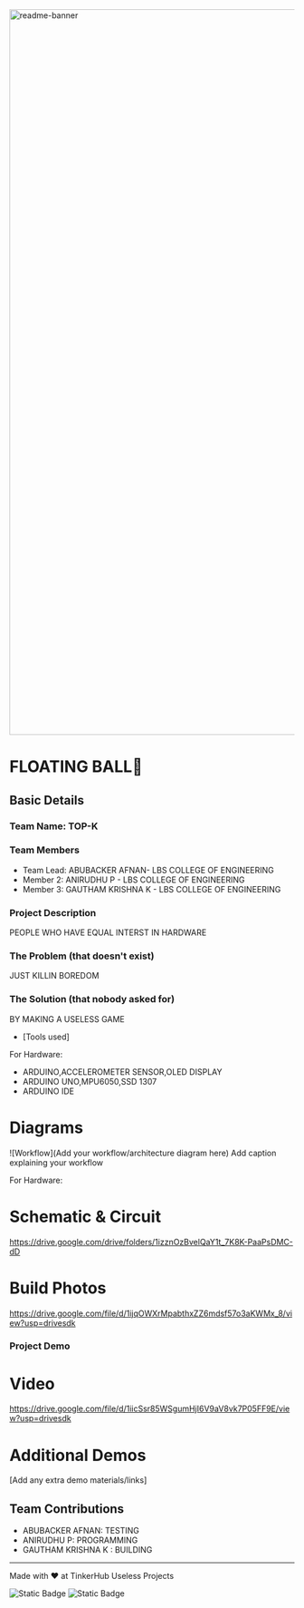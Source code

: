 <img width="1280" alt="readme-banner" src="https://github.com/user-attachments/assets/35332e92-44cb-425b-9dff-27bcf1023c6c">

# FLOATING BALL🎯


## Basic Details
### Team Name: TOP-K


### Team Members
- Team Lead: ABUBACKER AFNAN- LBS COLLEGE OF ENGINEERING 
- Member 2: ANIRUDHU P - LBS COLLEGE OF ENGINEERING 
- Member 3: GAUTHAM KRISHNA K - LBS COLLEGE OF ENGINEERING 

### Project Description
PEOPLE WHO HAVE EQUAL INTERST IN HARDWARE

### The Problem (that doesn't exist)
JUST KILLIN BOREDOM

### The Solution (that nobody asked for)
BY MAKING A USELESS GAME

- [Tools used]

For Hardware:
- ARDUINO,ACCELEROMETER SENSOR,OLED DISPLAY
- ARDUINO UNO,MPU6050,SSD 1307
- ARDUINO IDE

# Diagrams
![Workflow](Add your workflow/architecture diagram here)
Add caption explaining your workflow

For Hardware:

# Schematic & Circuit
https://drive.google.com/drive/folders/1izznOzBvelQaY1t_7K8K-PaaPsDMC-dD


# Build Photos

https://drive.google.com/file/d/1ijqOWXrMpabthxZZ6mdsf57o3aKWMx_8/view?usp=drivesdk



### Project Demo
# Video
https://drive.google.com/file/d/1iicSsr85WSgumHjI6V9aV8vk7P05FF9E/view?usp=drivesdk

# Additional Demos
[Add any extra demo materials/links]

## Team Contributions
-  ABUBACKER AFNAN: TESTING
-  ANIRUDHU P: PROGRAMMING
- GAUTHAM KRISHNA K : BUILDING

---
Made with ❤ at TinkerHub Useless Projects 

![Static Badge](https://img.shields.io/badge/TinkerHub-24?color=%23000000&link=https%3A%2F%2Fwww.tinkerhub.org%2F)
![Static Badge](https://img.shields.io/badge/UselessProject--24-24?link=https%3A%2F%2Fwww.tinkerhub.org%2Fevents%2FQ2Q1TQKX6Q%2FUseless%2520Projects)
